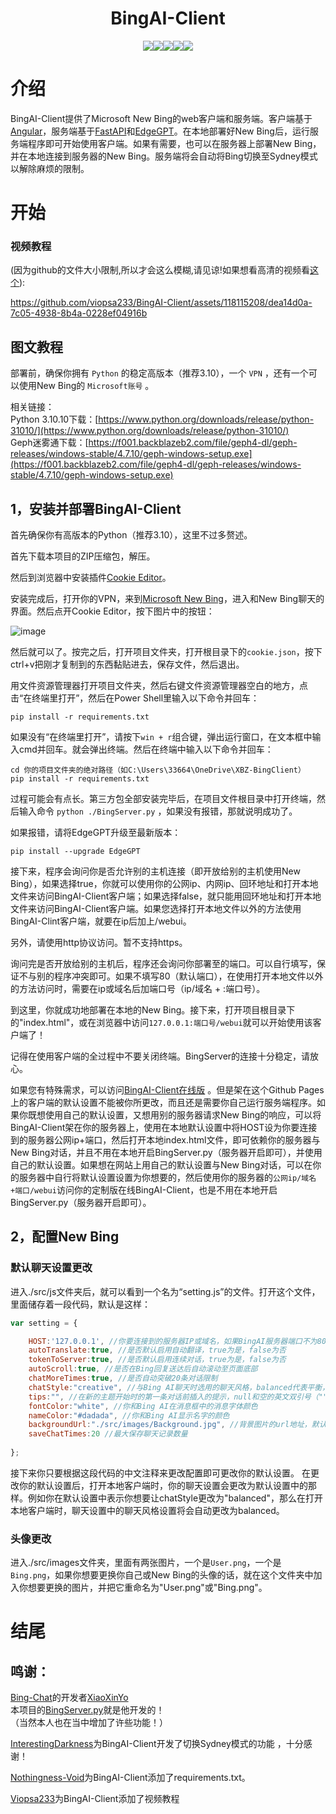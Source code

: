 <h1 align="center">BingAI-Client</h1>

<p align="center">
<a href="https://github.com/xbzstudio/BingAI-Client/blob/main/LICENSE"><img src="https://img.shields.io/badge/LICENSE-MIT-green"></a><img src="https://img.shields.io/badge/Language-Python-blue"><img src="https://img.shields.io/badge/Language-Javascript-yellow"><a href="https://github.com/xbzstudio"><img src="https://img.shields.io/badge/Github-xbzstudio-red"></a><a href="https://github.com/XiaBeiZe-Studio2022"><img src="https://img.shields.io/badge/Studio-%E4%B8%8B%E5%8C%97%E6%B3%BD%E5%B7%A5%E4%BD%9C%E5%AE%A4-red"></a>
</p>

# 介绍

BingAI-Client提供了Microsoft New Bing的web客户端和服务端。客户端基于[Angular](https://angular.cn/)，服务端基于[FastAPI](https://fastapi.tiangolo.com/zh/)和[EdgeGPT](https://github.com/acheong08/EdgeGPT)。在本地部署好New Bing后，运行服务端程序即可开始使用客户端。如果有需要，也可以在服务器上部署New Bing，并在本地连接到服务器的New Bing。服务端将会自动将Bing切换至Sydney模式以解除麻烦的限制。

# 开始

### 视频教程

(因为github的文件大小限制,所以才会这么模糊,请见谅!如果想看高清的视频看[这个](https://v.superbed.cn/play/6460ccc70d2dde5777223e9c)):





https://github.com/viopsa233/BingAI-Client/assets/118115208/dea14d0a-7c05-4938-8b4a-0228ef04916b





## 图文教程

部署前，确保你拥有 `Python` 的稳定高版本（推荐3.10），一个 `VPN` ，还有一个可以使用New Bing的 `Microsoft账号` 。

相关链接：  
Python 3.10.10下载：[https://www.python.org/downloads/release/python-31010/](https://www.python.org/downloads/release/python-31010/)  
Geph迷雾通下载：[https://f001.backblazeb2.com/file/geph4-dl/geph-releases/windows-stable/4.7.10/geph-windows-setup.exe](https://f001.backblazeb2.com/file/geph4-dl/geph-releases/windows-stable/4.7.10/geph-windows-setup.exe)

## 1，安装并部署BingAI-Client

首先确保你有高版本的Python（推荐3.10），这里不过多赘述。

首先下载本项目的ZIP压缩包，解压。

然后到浏览器中安装插件[Cookie Editor](https://microsoftedge.microsoft.com/addons/detail/cookie-editor/ajfboaconbpkglpfanbmlfgojgndmhmc)。

安装完成后，打开你的VPN，来到[Microsoft New Bing](https://bing.com/new)，进入和New Bing聊天的界面。然后点开Cookie Editor，按下图片中的按钮：

![image](https://user-images.githubusercontent.com/119436353/235375933-d7e81988-fc6b-423b-841f-98575d310e32.png)

然后就可以了。按完之后，打开项目文件夹，打开根目录下的`cookie.json`，按下ctrl+v把刚才复制到的东西黏贴进去，保存文件，然后退出。

用文件资源管理器打开项目文件夹，然后右键文件资源管理器空白的地方，点击“在终端里打开”，然后在Power Shell里输入以下命令并回车：
```
pip install -r requirements.txt
```

如果没有“在终端里打开”，请按下`win + r`组合键，弹出运行窗口，在文本框中输入cmd并回车。就会弹出终端。然后在终端中输入以下命令并回车：

```
cd 你的项目文件夹的绝对路径（如C:\Users\33664\OneDrive\XBZ-BingClient）
pip install -r requirements.txt
```

过程可能会有点长。第三方包全部安装完毕后，在项目文件根目录中打开终端，然后输入命令 `python ./BingServer.py` ，如果没有报错，那就说明成功了。

如果报错，请将EdgeGPT升级至最新版本：

```
pip install --upgrade EdgeGPT
```

接下来，程序会询问你是否允许别的主机连接（即开放给别的主机使用New Bing），如果选择true，你就可以使用你的公网ip、内网ip、回环地址和打开本地文件来访问BingAI-Client客户端；如果选择false，就只能用回环地址和打开本地文件来访问BingAI-Client客户端。如果您选择打开本地文件以外的方法使用BingAI-Clint客户端，就要在ip后加上/webui。

另外，请使用http协议访问。暂不支持https。

询问完是否开放给别的主机后，程序还会询问你部署至的端口。可以自行填写，保证不与别的程序冲突即可。如果不填写80（默认端口），在使用打开本地文件以外的方法访问时，需要在ip或域名后加端口号（ip/域名 + :端口号）。

到这里，你就成功地部署在本地的New Bing。接下来，打开项目根目录下的"index.html"，或在浏览器中访问`127.0.0.1:端口号/webui`就可以开始使用该客户端了！

记得在使用客户端的全过程中不要关闭终端。BingServer的连接十分稳定，请放心。

如果您有特殊需求，可以访问[BingAI-Client在线版](https://xbzstudio.github.io/BingAI-Client/) 。但是架在这个Github Pages上的客户端的默认设置不能被你所更改，而且还是需要你自己运行服务端程序。如果你既想使用自己的默认设置，又想用别的服务器请求New Bing的响应，可以将BingAI-Client架在你的服务器上，使用在本地默认设置中将HOST设为你要连接到的服务器公网ip+端口，然后打开本地index.html文件，即可依赖你的服务器与New Bing对话，并且不用在本地开启BingServer.py（服务器开启即可），并使用自己的默认设置。如果想在网站上用自己的默认设置与New Bing对话，可以在你的服务器中自行将默认设置设置为你想要的，然后使用你的服务器的`公网ip/域名+端口/webui`访问你的定制版在线BingAI-Client，也是不用在本地开启BingServer.py（服务器开启即可）。

## 2，配置New Bing

### 默认聊天设置更改

进入./src/js文件夹后，就可以看到一个名为“setting.js”的文件。打开这个文件，里面储存着一段代码，默认是这样：

```javascript
var setting = {

    HOST:'127.0.0.1', //你要连接到的服务器IP或域名，如果BingAI服务器端口不为80，请在后面加上":端口值"。默认为127.0.0.1，即为访问本地服务器。
    autoTranslate:true, //是否默认启用自动翻译，true为是，false为否
    tokenToServer:true, //是否默认启用连续对话，true为是，false为否
    autoScroll:true, //是否在Bing回复送达后自动滚动至页面底部
    chatMoreTimes:true, //是否自动突破20条对话限制
    chatStyle:"creative", //与Bing AI聊天时选用的聊天风格，balanced代表平衡，creative代表创造力，precise代表精确性
    tips:"", //在新的主题开始时的第一条对话前插入的提示，null和空的英文双引号（""）表示没有。
    fontColor:"white", //你和Bing AI在消息框中的消息字体颜色
    nameColor:"#dadada", //你和Bing AI显示名字的颜色
    backgroundUrl:"./src/images/Background.jpg", //背景图片的url地址，默认为项目文件中的Background.jpg
    saveChatTimes:20 //最大保存聊天记录数量
    
};
```

接下来你只要根据这段代码的中文注释来更改配置即可更改你的默认设置。
在更改你的默认设置后，打开本地客户端时，你的聊天设置会更改为默认设置中的那样。例如你在默认设置中表示你想要让chatStyle更改为"balanced"，那么在打开本地客户端时，聊天设置中的聊天风格设置将会自动更改为balanced。

### 头像更改

进入./src/images文件夹，里面有两张图片，一个是`User.png`，一个是`Bing.png`，如果你想要更换你自己或New Bing的头像的话，就在这个文件夹中加入你想要更换的图片，并把它重命名为"User.png"或"Bing.png"。

# 结尾

## 鸣谢：

[Bing-Chat](https://github.com/XiaoXinYo/Bing-Chat)的开发者[XiaoXinYo](https://github.com/XiaoXinYo)  
本项目的[BingServer.py](https://github.com/xbzstudio/BingAI-Client/blob/main/BingServer.py)就是他开发的！  
（当然本人也在当中增加了许些功能！）

[InterestingDarkness](https://github.com/InterestingDarkness)为BingAI-Client开发了切换Sydney模式的功能 ，十分感谢！

[Nothingness-Void](https://github.com/Nothingness-Void)为BingAI-Client添加了requirements.txt。

[Viopsa233](https://github.com/viopsa233)为BingAI-Client添加了视频教程
